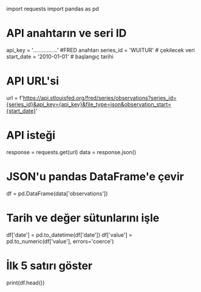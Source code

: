 import requests
import pandas as pd

# API anahtarın ve seri ID
api_key = '................'  #FRED anahtarı
series_id = 'WUITUR'    # çekilecek veri
start_date = '2010-01-01'    # başlangıç tarihi 

# API URL'si
url = f'https://api.stlouisfed.org/fred/series/observations?series_id={series_id}&api_key={api_key}&file_type=json&observation_start={start_date}'

# API isteği
response = requests.get(url)
data = response.json()

# JSON'u pandas DataFrame'e çevir
df = pd.DataFrame(data['observations'])

# Tarih ve değer sütunlarını işle
df['date'] = pd.to_datetime(df['date'])
df['value'] = pd.to_numeric(df['value'], errors='coerce')

# İlk 5 satırı göster
print(df.head())
